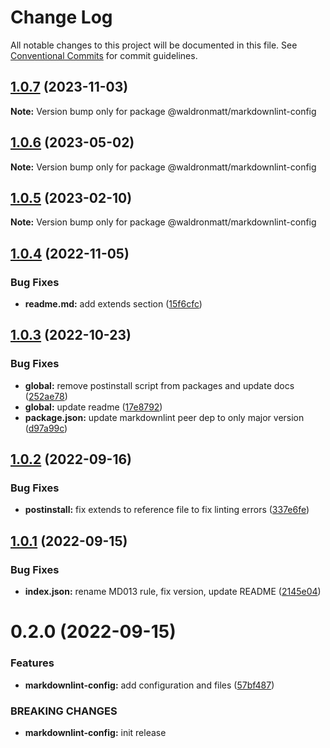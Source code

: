 # Change Log

All notable changes to this project will be documented in this file.
See [Conventional Commits](https://conventionalcommits.org) for commit guidelines.

## [1.0.7](https://github.com/waldronmatt/shareable-configs/compare/@waldronmatt/markdownlint-config@1.0.6...@waldronmatt/markdownlint-config@1.0.7) (2023-11-03)

**Note:** Version bump only for package @waldronmatt/markdownlint-config

## [1.0.6](https://github.com/waldronmatt/shareable-configs/compare/@waldronmatt/markdownlint-config@1.0.5...@waldronmatt/markdownlint-config@1.0.6) (2023-05-02)

**Note:** Version bump only for package @waldronmatt/markdownlint-config

## [1.0.5](https://github.com/waldronmatt/shareable-configs/compare/@waldronmatt/markdownlint-config@1.0.4...@waldronmatt/markdownlint-config@1.0.5) (2023-02-10)

**Note:** Version bump only for package @waldronmatt/markdownlint-config

## [1.0.4](https://github.com/waldronmatt/shareable-configs/compare/@waldronmatt/markdownlint-config@1.0.3...@waldronmatt/markdownlint-config@1.0.4) (2022-11-05)

### Bug Fixes

- **readme.md:** add extends section ([15f6cfc](https://github.com/waldronmatt/shareable-configs/commit/15f6cfcd2c9ef0f9d8c7b3c81af0c7f670f9e5c7))

## [1.0.3](https://github.com/waldronmatt/shareable-configs/compare/@waldronmatt/markdownlint-config@1.0.2...@waldronmatt/markdownlint-config@1.0.3) (2022-10-23)

### Bug Fixes

- **global:** remove postinstall script from packages and update docs ([252ae78](https://github.com/waldronmatt/shareable-configs/commit/252ae787ec89902f130ee28d2af63255fdfabb4d))
- **global:** update readme ([17e8792](https://github.com/waldronmatt/shareable-configs/commit/17e879243244bf28136e24deef02522147abe451))
- **package.json:** update markdownlint peer dep to only major version ([d97a99c](https://github.com/waldronmatt/shareable-configs/commit/d97a99c4c11ec406b1a83e9bbb8cd3d91d39afea))

## [1.0.2](https://github.com/waldronmatt/shareable-configs/compare/@waldronmatt/markdownlint-config@1.0.1...@waldronmatt/markdownlint-config@1.0.2) (2022-09-16)

### Bug Fixes

- **postinstall:** fix extends to reference file to fix linting errors ([337e6fe](https://github.com/waldronmatt/shareable-configs/commit/337e6fe11f124b895cd2269b85d2ea86d446e45e))

## [1.0.1](https://github.com/waldronmatt/shareable-configs/compare/@waldronmatt/markdownlint-config@0.2.0...@waldronmatt/markdownlint-config@1.0.1) (2022-09-15)

### Bug Fixes

- **index.json:** rename MD013 rule, fix version, update README ([2145e04](https://github.com/waldronmatt/shareable-configs/commit/2145e04180ebede0d790ddfc2d9c1738faee2cc6))

# 0.2.0 (2022-09-15)

### Features

- **markdownlint-config:** add configuration and files ([57bf487](https://github.com/waldronmatt/shareable-configs/commit/57bf487c2187f729d8d42ddfd070eb158ebbec51))

### BREAKING CHANGES

- **markdownlint-config:** init release
